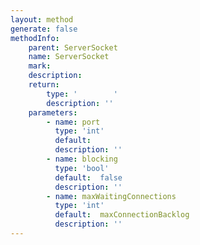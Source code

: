 ```yaml
---
layout: method
generate: false
methodInfo:
    parent: ServerSocket
    name: ServerSocket
    mark:  
    description: 
    return:
        type: '        '
        description: ''
    parameters:
        - name: port
          type: 'int'
          default: 
          description: ''
        - name: blocking
          type: 'bool'
          default:  false
          description: ''
        - name: maxWaitingConnections
          type: 'int'
          default:  maxConnectionBacklog
          description: ''
---
```

